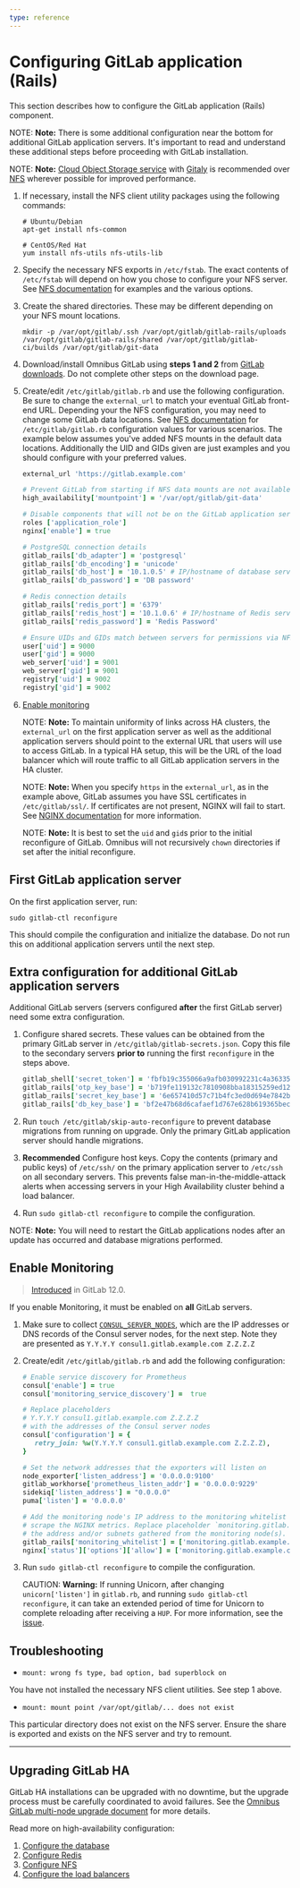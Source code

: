 ```yaml
---
type: reference
---
```


# Configuring GitLab application (Rails)

This section describes how to configure the GitLab application (Rails) component.

NOTE: **Note:** There is some additional configuration near the bottom for
additional GitLab application servers. It's important to read and understand
these additional steps before proceeding with GitLab installation.

NOTE: **Note:** [Cloud Object Storage service](object_storage.md) with [Gitaly](gitaly.md)
is recommended over [NFS](nfs.md) wherever possible for improved performance.

1. If necessary, install the NFS client utility packages using the following
   commands:

   ```shell
   # Ubuntu/Debian
   apt-get install nfs-common

   # CentOS/Red Hat
   yum install nfs-utils nfs-utils-lib
   ```

1. Specify the necessary NFS exports in `/etc/fstab`.
   The exact contents of `/etc/fstab` will depend on how you chose
   to configure your NFS server. See [NFS documentation](nfs.md#nfs-client-mount-options)
   for examples and the various options.

1. Create the shared directories. These may be different depending on your NFS
   mount locations.

   ```shell
   mkdir -p /var/opt/gitlab/.ssh /var/opt/gitlab/gitlab-rails/uploads /var/opt/gitlab/gitlab-rails/shared /var/opt/gitlab/gitlab-ci/builds /var/opt/gitlab/git-data
   ```

1. Download/install Omnibus GitLab using **steps 1 and 2** from
   [GitLab downloads](https://about.gitlab.com/install/). Do not complete other
   steps on the download page.
1. Create/edit `/etc/gitlab/gitlab.rb` and use the following configuration.
   Be sure to change the `external_url` to match your eventual GitLab front-end
   URL. Depending your the NFS configuration, you may need to change some GitLab
   data locations. See [NFS documentation](nfs.md) for `/etc/gitlab/gitlab.rb`
   configuration values for various scenarios. The example below assumes you've
   added NFS mounts in the default data locations. Additionally the UID and GIDs
   given are just examples and you should configure with your preferred values.

   ```ruby
   external_url 'https://gitlab.example.com'

   # Prevent GitLab from starting if NFS data mounts are not available
   high_availability['mountpoint'] = '/var/opt/gitlab/git-data'

   # Disable components that will not be on the GitLab application server
   roles ['application_role']
   nginx['enable'] = true

   # PostgreSQL connection details
   gitlab_rails['db_adapter'] = 'postgresql'
   gitlab_rails['db_encoding'] = 'unicode'
   gitlab_rails['db_host'] = '10.1.0.5' # IP/hostname of database server
   gitlab_rails['db_password'] = 'DB password'

   # Redis connection details
   gitlab_rails['redis_port'] = '6379'
   gitlab_rails['redis_host'] = '10.1.0.6' # IP/hostname of Redis server
   gitlab_rails['redis_password'] = 'Redis Password'

   # Ensure UIDs and GIDs match between servers for permissions via NFS
   user['uid'] = 9000
   user['gid'] = 9000
   web_server['uid'] = 9001
   web_server['gid'] = 9001
   registry['uid'] = 9002
   registry['gid'] = 9002
   ```

1. [Enable monitoring](#enable-monitoring)

   NOTE: **Note:** To maintain uniformity of links across HA clusters, the `external_url`
   on the first application server as well as the additional application
   servers should point to the external URL that users will use to access GitLab.
   In a typical HA setup, this will be the URL of the load balancer which will
   route traffic to all GitLab application servers in the HA cluster.

   NOTE: **Note:** When you specify `https` in the `external_url`, as in the example
   above, GitLab assumes you have SSL certificates in `/etc/gitlab/ssl/`. If
   certificates are not present, NGINX will fail to start. See
   [NGINX documentation](https://docs.gitlab.com/omnibus/settings/nginx.html#enable-https)
   for more information.

   NOTE: **Note:** It is best to set the `uid` and `gid`s prior to the initial reconfigure
   of GitLab. Omnibus will not recursively `chown` directories if set after the initial reconfigure.

## First GitLab application server

On the first application server, run:

```shell
sudo gitlab-ctl reconfigure
```

This should compile the configuration and initialize the database. Do
not run this on additional application servers until the next step.

## Extra configuration for additional GitLab application servers

Additional GitLab servers (servers configured **after** the first GitLab server)
need some extra configuration.

1. Configure shared secrets. These values can be obtained from the primary
   GitLab server in `/etc/gitlab/gitlab-secrets.json`. Copy this file to the
   secondary servers **prior to** running the first `reconfigure` in the steps
   above.

   ```ruby
   gitlab_shell['secret_token'] = 'fbfb19c355066a9afb030992231c4a363357f77345edd0f2e772359e5be59b02538e1fa6cae8f93f7d23355341cea2b93600dab6d6c3edcdced558fc6d739860'
   gitlab_rails['otp_key_base'] = 'b719fe119132c7810908bba18315259ed12888d4f5ee5430c42a776d840a396799b0a5ef0a801348c8a357f07aa72bbd58e25a84b8f247a25c72f539c7a6c5fa'
   gitlab_rails['secret_key_base'] = '6e657410d57c71b4fc3ed0d694e7842b1895a8b401d812c17fe61caf95b48a6d703cb53c112bc01ebd197a85da81b18e29682040e99b4f26594772a4a2c98c6d'
   gitlab_rails['db_key_base'] = 'bf2e47b68d6cafaef1d767e628b619365becf27571e10f196f98dc85e7771042b9203199d39aff91fcb6837c8ed83f2a912b278da50999bb11a2fbc0fba52964'
   ```

1. Run `touch /etc/gitlab/skip-auto-reconfigure` to prevent database migrations
   from running on upgrade. Only the primary GitLab application server should
   handle migrations.

1. **Recommended** Configure host keys. Copy the contents (primary and public keys) of `/etc/ssh/` on
   the primary application server to `/etc/ssh` on all secondary servers. This
   prevents false man-in-the-middle-attack alerts when accessing servers in your
   High Availability cluster behind a load balancer.

1. Run `sudo gitlab-ctl reconfigure` to compile the configuration.

NOTE: **Note:** You will need to restart the GitLab applications nodes after an update has occurred and database
migrations performed.

## Enable Monitoring

> [Introduced](https://gitlab.com/gitlab-org/omnibus-gitlab/-/issues/3786) in GitLab 12.0.

If you enable Monitoring, it must be enabled on **all** GitLab servers.

1. Make sure to collect [`CONSUL_SERVER_NODES`](../postgresql/replication_and_failover.md#consul-information), which are the IP addresses or DNS records of the Consul server nodes, for the next step. Note they are presented as `Y.Y.Y.Y consul1.gitlab.example.com Z.Z.Z.Z`

1. Create/edit `/etc/gitlab/gitlab.rb` and add the following configuration:

   ```ruby
   # Enable service discovery for Prometheus
   consul['enable'] = true
   consul['monitoring_service_discovery'] =  true

   # Replace placeholders
   # Y.Y.Y.Y consul1.gitlab.example.com Z.Z.Z.Z
   # with the addresses of the Consul server nodes
   consul['configuration'] = {
      retry_join: %w(Y.Y.Y.Y consul1.gitlab.example.com Z.Z.Z.Z),
   }

   # Set the network addresses that the exporters will listen on
   node_exporter['listen_address'] = '0.0.0.0:9100'
   gitlab_workhorse['prometheus_listen_addr'] = '0.0.0.0:9229'
   sidekiq['listen_address'] = "0.0.0.0"
   puma['listen'] = '0.0.0.0'

   # Add the monitoring node's IP address to the monitoring whitelist and allow it to
   # scrape the NGINX metrics. Replace placeholder `monitoring.gitlab.example.com` with
   # the address and/or subnets gathered from the monitoring node(s).
   gitlab_rails['monitoring_whitelist'] = ['monitoring.gitlab.example.com', '127.0.0.0/8']
   nginx['status']['options']['allow'] = ['monitoring.gitlab.example.com', '127.0.0.0/8']
   ```

1. Run `sudo gitlab-ctl reconfigure` to compile the configuration.

   CAUTION: **Warning:**
   If running Unicorn, after changing `unicorn['listen']` in `gitlab.rb`, and
   running `sudo gitlab-ctl reconfigure`, it can take an extended period of time
   for Unicorn to complete reloading after receiving a `HUP`. For more
   information, see the
   [issue](https://gitlab.com/gitlab-org/omnibus-gitlab/-/issues/4401).

## Troubleshooting

- `mount: wrong fs type, bad option, bad superblock on`

You have not installed the necessary NFS client utilities. See step 1 above.

- `mount: mount point /var/opt/gitlab/... does not exist`

This particular directory does not exist on the NFS server. Ensure
the share is exported and exists on the NFS server and try to remount.

---

## Upgrading GitLab HA

GitLab HA installations can be upgraded with no downtime, but the
upgrade process must be carefully coordinated to avoid failures. See the
[Omnibus GitLab multi-node upgrade
document](https://docs.gitlab.com/omnibus/update/#multi-node--ha-deployment)
for more details.

Read more on high-availability configuration:

1. [Configure the database](../postgresql/replication_and_failover.md)
1. [Configure Redis](redis.md)
1. [Configure NFS](nfs.md)
1. [Configure the load balancers](load_balancer.md)
